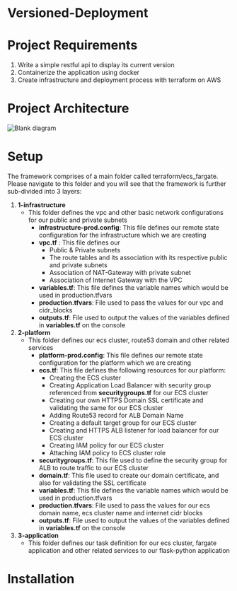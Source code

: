 # Versioned-Deployment
# Project Requirements
1. Write a simple restful api to display its current version
2. Containerize the application using docker
3. Create infrastructure and deployment process with terraform on AWS
# Project Architecture
![Blank diagram](https://user-images.githubusercontent.com/49628483/97487257-a46d4700-1982-11eb-975f-6e1ba4866d25.jpeg)
# Setup
The framework comprises of a main folder called terraform/ecs_fargate. Please navigate to this folder and you will see that the framework is further sub-divided into 3 layers:
1. **1-infrastructure**
   * This folder defines the vpc and other basic network configurations for our public and private subnets
     * **infrastructure-prod.config**: This file defines our remote state configuration for the infrastructure which we are creating
     * **vpc.tf** : This file defines our 
        - Public & Private subnets 
        - The route tables and its association with its respective public and private subnets
        - Association of NAT-Gateway with private subnet
        - Association of Internet Gateway with the VPC
     * **variables.tf**: This file defines the variable names which would be used in production.tfvars
     * **production.tfvars**: File used to pass the values for our vpc and cidr_blocks
     * **outputs.tf**: File used to output the values of the variables defined in **variables.tf** on the console
2. **2-platform**
   * This folder defines our ecs cluster, route53 domain and other related services
     * **platform-prod.config**: This file defines our remote state configuration for the platform which we are creating
     * **ecs.tf**: This file defines the following resources for our platform:
       * Creating the ECS cluster
       * Creating Application Load Balancer with security group referenced from 
       **securitygroups.tf** for our ECS cluster
       * Creating our own HTTPS Domain SSL certificate and validating the same for our ECS cluster
       * Adding Route53 record for ALB Domain Name
       * Creating a default target group for our ECS cluster
       * Creating and HTTPS ALB listener for load balancer for our ECS cluster
       * Creating IAM policy for our ECS cluster
       * Attaching IAM policy to ECS cluster role
     * **securitygroups.tf**: This file used to define the security group for ALB to route traffic to our ECS cluster
     * **domain.tf**: This file used to create our domain certificate, and also for validating the SSL certificate
     * **variables.tf**: This file defines the variable names which would be used in production.tfvars
     * **production.tfvars**: File used to pass the values for our ecs domain name, ecs cluster name and internet cidr blocks
     * **outputs.tf**: File used to output the values of the variables defined in **variables.tf** on the console 
3. **3-application**
   * This folder defines our task definition for our ecs cluster, fargate application and other related services to our flask-python application
# Installation
